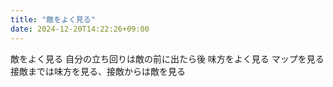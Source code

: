 ```yaml
---
title: "敵をよく見る"
date: 2024-12-20T14:22:26+09:00
---
```

敵をよく見る
自分の立ち回りは敵の前に出たら後
味方をよく見る
マップを見る
接敵までは味方を見る、接敵からは敵を見る
